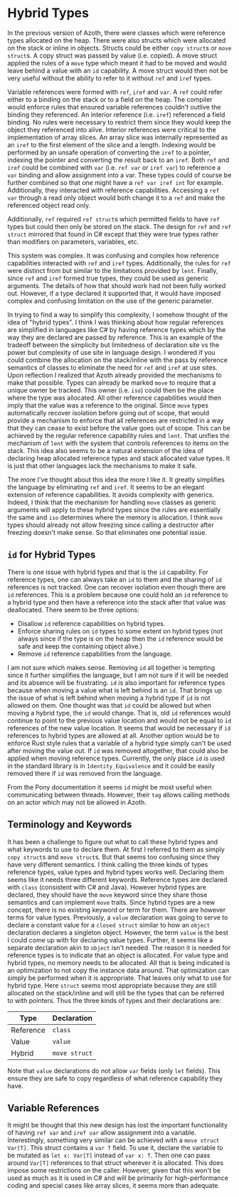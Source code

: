 # Hybrid Types

In the previous version of Azoth, there were classes which were reference types allocated on the
heap. There were also structs which were allocated on the stack or inline in objects. Structs could
be either `copy struct`s or `move struct`s. A copy struct was passed by value (i.e. copied). A move
struct applied the rules of a `move` type which meant it had to be moved and would leave behind a
value with an `id` capability. A move struct would then not be very useful without the ability to
refer to it without `ref` and `iref` types.

Variable references were formed with `ref`, `iref` and `var`. A `ref` could refer either to a
binding on the stack or to a field on the heap. The compiler would enforce rules that ensured
variable references couldn't outlive the binding they referenced. An interior reference (i.e.
`iref`) referenced a field binding. No rules were necessary to restrict them since they would keep
the object they referenced into alive. Interior references were critical to the implementation of
array slices. An array slice was internally represented as an `iref` to the first element of the
slice and a length. Indexing would be performed by an unsafe operation of converting the `iref` to a
pointer, indexing the pointer and converting the result back to an `iref`. Both `ref` and `iref`
could be combined with `var` (i.e. `ref var` or `iref var`) to reference a `var` binding and allow
assignment into a var. These types could of course be further combined so that one might have a `ref
var iref int` for example. Additionally, they interacted with reference capabilities. Accessing a
`ref var` through a read only object would both change it to a `ref` and make the referenced object
read only.

Additionally, `ref` required `ref struct`s which permitted fields to have `ref` types but could then
only be stored on the stack. The design for `ref` and `ref struct` mirrored that found in C# except
that they were true types rather than modifiers on parameters, variables, etc.

This system was complex. It was confusing and complex how reference capabilities interacted with
`ref` and `iref` types. Additionally, the rules for `ref` were distinct from but similar to the
limitations provided by `lent`. Finally, since `ref` and `iref` formed true types, they could be
used as generic arguments. The details of how that should work had not been fully worked out.
However, if a type declared it supported that, it would have imposed complex and confusing
limitation on the use of the generic parameter.

In trying to find a way to simplify this complexity, I somehow thought of the idea of "hybrid
types". I think I was thinking about how regular references are simplified in languages like C# by
having reference types which by the way they are declared are passed by reference. This is an
example of the tradeoff between the simplicity but limitedness of declaration site vs the power but
complexity of use site in language design. I wondered if you could combine the allocation on the
stack/inline with the pass by reference semantics of classes to eliminate the need for `ref` and
`iref` at use sites. Upon reflection I realized that Azoth already provided the mechanisms to make
that possible. Types can already be marked `move` to require that a unique owner be tracked. This
owner (i.e. `iso`) could then be the place where the type was allocated. All other reference
capabilities would then imply that the value was a reference to the original. Since `move` types
automatically recover isolation before going out of scope, that would provide a mechanism to enforce
that all references are restricted in a way that they can cease to exist before the value goes out
of scope. This can be achieved by the regular reference capability rules and `lent`. That unifies
the mechanism of `lent` with the system that controls references to items on the stack. This idea
also seems to be a natural extension of the idea of declaring heap allocated reference types and
stack allocated value types. It is just that other languages lack the mechanisms to make it safe.

The more I've thought about this idea the more I like it. It greatly simplifies the language by
eliminating `ref` and `iref`. It seems to be an elegant extension of reference capabilities. It
avoids complexity with generics. Indeed, I think that the mechanism for handling `move` classes as
generic arguments will apply to these hybrid types since the rules are essentially the same and
`iso` determines where the memory is allocation. I think `move` types should already not allow
freezing since calling a destructor after freezing doesn't make sense. So that eliminates one
potential issue.

## `id` for Hybrid Types

There is one issue with hybrid types and that is the `id` capability. For reference types, one can
always take an `id` to them and the sharing of `id` references is not tracked. One can recover
isolation even though there are `id` references. This is a problem because one could hold an `id`
reference to a hybrid type and then have a reference into the stack after that value was
deallocated. There seem to be three options:

* Disallow `id` reference capabilities on hybrid types.
* Enforce sharing rules on `id` types to some extent on hybrid types (not always since if the type
  is on the heap then the `id` reference would be safe and keep the containing object alive.)
* Remove `id` reference capabilities from the language.

I am not sure which makes sense. Removing `id` all together is tempting since it further simplifies
the language, but I am not sure if it will be needed and its absence will be frustrating. `id` is
also important for reference types because when moving a value what is left behind is an `id`. That
brings up the issue of what is left behind when moving a hybrid type if `id` is not allowed on them.
One thought was that `id` could be allowed but when moving a hybrid type, the `id` would change.
That is, old `id` references would continue to point to the previous value location and would not be
equal to `id` references of the new value location. It seems that would be necessary if `id`
references to hybrid types are allowed at all. Another option would be to enforce Rust style rules
that a variable of a hybrid type simply can't be used after moving the value out. If `id` was
removed altogether, that could also be applied when moving reference types. Currently, the only
place `id` is used in the standard library is in `Identity_Equivalence` and it could be easily
removed there if `id` was removed from the language.

From the Pony documentation it seems `id` might be most useful when communicating between threads.
However, their `tag` allows calling methods on an actor which may not be allowed in Azoth.

## Terminology and Keywords

It has been a challenge to figure out what to call these hybrid types and what keywords to use to
declare them. At first I referred to them as simply `copy struct`s and `move struct`s. But that
seems too confusing since they have very different semantics. I think calling the three kinds of
types reference types, value types and hybrid types works well. Declaring them seems like it needs
three different keywords. Reference types are declared with `class` (consistent with C# and Java).
However hybrid types are declared, they should have the `move` keyword since they share those
semantics and can implement `move` traits. Since hybrid types are a new concept, there is no
existing keyword or term for them. There are however terms for value types. Previously, a `value`
declaration was going to serve to declare a constant value for a `closed struct` similar to how an
`object` declaration declares a singleton object. However, the term `value` is the best I could come
up with for declaring value types. Further, it seems like a separate declaration akin to `object`
isn't needed. The reason it is needed for reference types is to indicate that an object is
allocated. For value type and hybrid types, no memory needs to be allocated. All that is being
indicated is an optimization to not copy the instance data around. That optimization can simply be
performed when it is appropriate. That leaves only what to use for hybrid type. Here `struct` seems
most appropriate because they are still allocated on the stack/inline and will still be the types
that can be referred to with pointers. Thus the three kinds of types and their declarations are:

| Type      | Declaration   |
| --------- | ------------- |
| Reference | `class`       |
| Value     | `value`       |
| Hybrid    | `move struct` |

Note that `value` declarations do not allow `var` fields (only `let` fields). This ensure they are
safe to copy regardless of what reference capability they have.

## Variable References

It might be thought that this new design has lost the important functionality of having `ref var`
and `iref var` allow assignment into a variable. Interestingly, something very similar can be
achieved with a `move struct Var[T]`. This struct contains a `var T` field. To use it, declare the
variable to be mutated as `let x: Var[T]` instead of `var x: T`. Then one can pass around `Var[T]`
references to that struct wherever it is allocated. This does impose some restrictions on the
caller. However, given that this won't be used as much as it is used in C# and will be primarily for
high-performance coding and special cases like array slices, it seems more than adequate.
